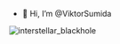 - 👋 Hi, I’m @ViktorSumida

![interstellar_blackhole](https://user-images.githubusercontent.com/92240665/142732029-7eb84315-1155-418a-998f-1cf862f88c9e.jpeg)
